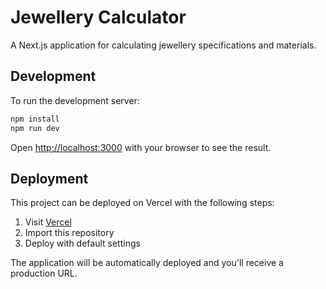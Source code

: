 # Jewellery Calculator

A Next.js application for calculating jewellery specifications and materials.

## Development

To run the development server:

```bash
npm install
npm run dev
```

Open [http://localhost:3000](http://localhost:3000) with your browser to see the result.

## Deployment

This project can be deployed on Vercel with the following steps:

1. Visit [Vercel](https://vercel.com)
2. Import this repository
3. Deploy with default settings

The application will be automatically deployed and you'll receive a production URL.